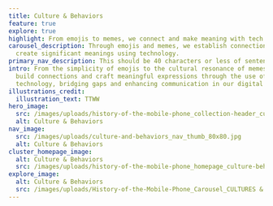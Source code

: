 ```yaml
---
title: Culture & Behaviors
feature: true
explore: true
highlight: From emojis to memes, we connect and make meaning with tech.
carousel_description: Through emojis and memes, we establish connections and
  create significant meanings using technology.
primary_nav_description: This should be 40 characters or less of sentence case.
intro: From the simplicity of emojis to the cultural resonance of memes, we
  build connections and craft meaningful expressions through the use of
  technology, bridging gaps and enhancing communication in our digital age.
illustrations_credit:
  illustration_text: TTWW
hero_image:
  src: /images/uploads/history-of-the-mobile-phone_collection-header_culture-behaviors-600.png
  alt: Culture & Behaviors
nav_image:
  src: /images/uploads/culture-and-behaviors_nav_thumb_80x80.jpg
  alt: Culture & Behaviors
cluster_homepage_image:
  alt: Culture & Behaviors
  src: /images/uploads/history-of-the-mobile-phone_homepage_culture-behaviors-750.jpg
explore_image:
  alt: Culture & Behaviors
  src: /images/uploads/History-of-the-Mobile-Phone_Carousel_CULTURES & BEHAVIORS.jpg
---
```

